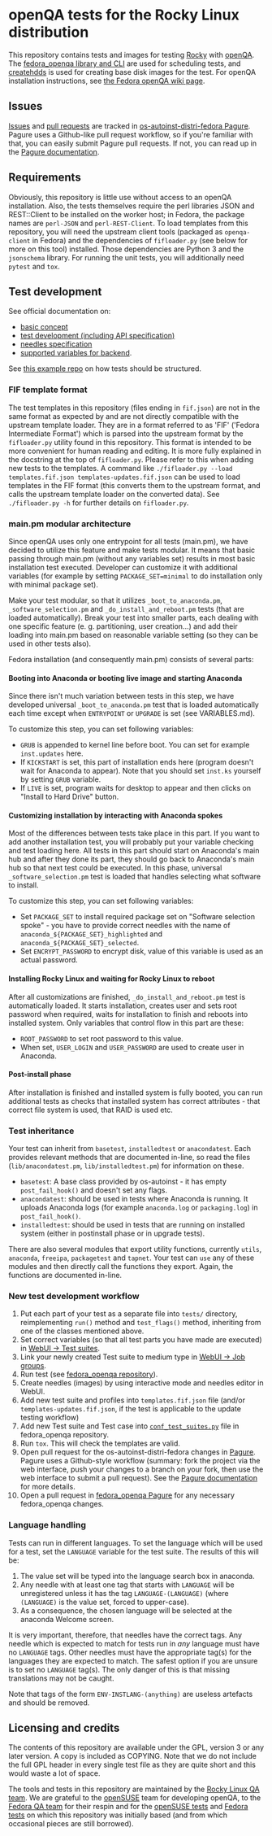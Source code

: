 # openQA tests for the Rocky Linux distribution

This repository contains tests and images for testing [Rocky](https://rockylinux.org/download) with [openQA](http://os-autoinst.github.io/openQA/). The [fedora_openqa library and CLI](https://pagure.io/fedora-qa/fedora_openqa) are used for scheduling tests, and [createhdds](https://pagure.io/fedora-qa/createhdds) is used for creating base disk images for the test. For openQA installation instructions, see [the Fedora openQA wiki page](https://fedoraproject.org/wiki/OpenQA).

## Issues

[Issues](https://pagure.io/fedora-qa/os-autoinst-distri-fedora/issues) and [pull requests](https://pagure.io/fedora-qa/os-autoinst-distri-fedora/pull-requests) are tracked in [os-autoinst-distri-fedora Pagure](https://pagure.io/fedora-qa/os-autoinst-distri-fedora). Pagure uses a Github-like pull request workflow, so if you're familiar with that, you can easily submit Pagure pull requests. If not, you can read up in the [Pagure documentation](https://docs.pagure.org/pagure/usage/index.html).

## Requirements

Obviously, this repository is little use without access to an openQA installation. Also, the tests themselves require the perl libraries JSON and REST::Client to be installed on the worker host; in Fedora, the package names are `perl-JSON` and `perl-REST-Client`. To load templates from this repository, you will need the upstream client tools (packaged as `openqa-client` in Fedora) and the dependencies of `fifloader.py` (see below for more on this tool) installed. Those dependencies are Python 3 and the `jsonschema` library. For running the unit tests, you will additionally need `pytest` and `tox`.

## Test development

See official documentation on:

* [basic concept](https://github.com/os-autoinst/openQA/blob/master/docs/GettingStarted.asciidoc)
* [test development (including API specification)](https://github.com/os-autoinst/openQA/blob/master/docs/WritingTests.asciidoc)
* [needles specification](https://github.com/os-autoinst/os-autoinst/blob/master/doc/needles.txt)
* [supported variables for backend](https://github.com/os-autoinst/os-autoinst/blob/master/doc/backend_vars.asciidoc).

See [this example repo](https://github.com/os-autoinst/os-autoinst-distri-example) on how tests should be structured.

### FIF template format

The test templates in this repository (files ending in `fif.json`) are not in the same format as expected by and are not directly compatible with the upstream template loader. They are in a format referred to as 'FIF' ('Fedora Intermediate Format') which is parsed into the upstream format by the `fifloader.py` utility found in this repository. This format is intended to be more convenient for human reading and editing. It is more fully explained in the docstring at the top of `fifloader.py`. Please refer to this when adding new tests to the templates. A command like `./fifloader.py --load templates.fif.json templates-updates.fif.json` can be used to load templates in the FIF format (this converts them to the upstream format, and calls the upstream template loader on the converted data). See `./fifloader.py -h` for further details on `fifloader.py`.

### main.pm modular architecture

Since openQA uses only one entrypoint for all tests (main.pm), we have decided to utilize this feature and make tests modular. It means that basic passing through main.pm (without any variables set) results in most basic installation test executed. Developer can customize it with additional variables (for example by setting `PACKAGE_SET=minimal` to do installation only with minimal package set).

Make your test modular, so that it utilizes `_boot_to_anaconda.pm`, `_software_selection.pm` and `_do_install_and_reboot.pm` tests (that are loaded automatically). Break your test into smaller parts, each dealing with one specific feature (e. g. partitioning, user creation...) and add their loading into main.pm based on reasonable variable setting (so they can be used in other tests also).

Fedora installation (and consequently main.pm) consists of several parts:

#### Booting into Anaconda or booting live image and starting Anaconda

Since there isn't much variation between tests in this step, we have developed universal `_boot_to_anaconda.pm` test that is loaded automatically each time except when `ENTRYPOINT` or `UPGRADE` is set (see VARIABLES.md).

To customize this step, you can set following variables:

- `GRUB` is appended to kernel line before boot. You can set for example `inst.updates` here.
- If `KICKSTART` is set, this part of installation ends here (program doesn't wait for Anaconda to appear). Note that you should set `inst.ks` yourself by setting `GRUB` variable.
- If `LIVE` is set, program waits for desktop to appear and then clicks on "Install to Hard Drive" button.

#### Customizing installation by interacting with Anaconda spokes

Most of the differences between tests take place in this part. If you want to add another installation test, you will probably put your variable checking and test loading here. All tests in this part should start on Anaconda's main hub and after they done its part, they should go back to Anaconda's main hub so that next test could be executed. In this phase, universal `_software_selection.pm` test is loaded that handles selecting what software to install.

To customize this step, you can set following variables:

- Set `PACKAGE_SET` to install required package set on "Software selection spoke" - you have to provide correct needles with the name of `anaconda_${PACKAGE_SET}_highlighted` and `anaconda_${PACKAGE_SET}_selected`.
- Set `ENCRYPT_PASSWORD` to encrypt disk, value of this variable is used as an actual password.

#### Installing Rocky Linux and waiting for Rocky Linux to reboot

After all customizations are finished, `_do_install_and_reboot.pm` test is automatically loaded. It starts installation, creates user and sets root password when required, waits for installation to finish and reboots into installed system. Only variables that control flow in this part are these:

- `ROOT_PASSWORD` to set root password to this value.
- When set, `USER_LOGIN` and `USER_PASSWORD` are used to create user in Anaconda.

#### Post-install phase

After installation is finished and installed system is fully booted, you can run additional tests as checks that installed system has correct attributes - that correct file system is used, that RAID is used etc.

### Test inheritance

Your test can inherit from `basetest`, `installedtest` or `anacondatest`. Each provides relevant methods that are documented in-line, so read the files (`lib/anacondatest.pm`, `lib/installedtest.pm`) for information on these.

- `basetest`: A base class provided by os-autoinst - it has empty `post_fail_hook()` and doesn't set any flags.
- `anacondatest`: should be used in tests where Anaconda is running. It uploads Anaconda logs (for example `anaconda.log` or `packaging.log`) in `post_fail_hook()`.
- `installedtest`: should be used in tests that are running on installed system (either in postinstall phase or in upgrade tests).

There are also several modules that export utility functions, currently `utils`, `anaconda`, `freeipa`, `packagetest` and `tapnet`. Your test can `use` any of these modules and then directly call the functions they export. Again, the functions are documented in-line.

### New test development workflow

1. Put each part of your test as a separate file into `tests/` directory, reimplementing `run()` method
and `test_flags()` method, inheriting from one of the classes mentioned above.
2. Set correct variables (so that all test parts you have made are executed) in [WebUI -> Test suites](https://localhost:8080/admin/test_suites).
3. Link your newly created Test suite to medium type in [WebUI -> Job groups](https://localhost:8080/admin/groups).
4. Run test (see [fedora_openqa repository](https://pagure.io/fedora-qa/fedora_openqa)).
5. Create needles (images) by using interactive mode and needles editor in WebUI.
6. Add new test suite and profiles into `templates.fif.json` file (and/or `templates-updates.fif.json`, if the test is applicable to the update testing workflow)
7. Add new Test suite and Test case into [`conf_test_suites.py`](https://pagure.io/fedora-qa/fedora_openqa/blob/master/f/src/fedora_openqa/conf_test_suites.py) file in fedora_openqa repository.
8. Run `tox`. This will check the templates are valid.
9. Open pull request for the os-autoinst-distri-fedora changes in [Pagure](https://pagure.io/fedora-qa/os-autoinst-distri-fedora). Pagure uses a Github-style workflow (summary: fork the project via the web interface, push your changes to a branch on your fork, then use the web interface to submit a pull request). See the [Pagure documentation](https://docs.pagure.org/pagure/usage/index.html) for more details.
10. Open a pull request in [fedora_openqa Pagure](https://pagure.io/fedora-qa/fedora_openqa) for any necessary fedora_openqa changes.

### Language handling

Tests can run in different languages. To set the language which will be used for a test, set the `LANGUAGE` variable for the test suite. The results of this will be:

1. The value set will be typed into the language search box in anaconda.
2. Any needle with at least one tag that starts with `LANGUAGE` will be unregistered unless it has the tag `LANGUAGE-(LANGUAGE)` (where `(LANGUAGE)` is the value set, forced to upper-case).
3. As a consequence, the chosen language will be selected at the anaconda Welcome screen.

It is very important, therefore, that needles have the correct tags. Any needle which is expected to match for tests run in *any* language must have no `LANGUAGE` tags. Other needles must have the appropriate tag(s) for the languages they are expected to match. The safest option if you are unsure is to set no `LANGUAGE` tag(s). The only danger of this is that missing translations may not be caught.

Note that tags of the form `ENV-INSTLANG-(anything)` are useless artefacts and should be removed.

## Licensing and credits

The contents of this repository are available under the GPL, version 3 or any later version. A copy is included as COPYING. Note that we do not include the full GPL header in every single test file as they are quite short and this would waste a lot of space.

The tools and tests in this repository are maintained by the [Rocky Linux QA team](https://wiki.rockylinux.org/team/testing). We are grateful to the [openSUSE](https://opensuse.org) team for developing openQA, to the [Fedora QA team](https://fedoraproject.org/wiki/QA) for their respin and for the [openSUSE tests](https://github.com/os-autoinst/os-autoinst-distri-opensuse) and [Fedora tests](https://pagure.io/fedora-qa/os-autoinst-distri-fedora) on which this repository was initially based (and from which occasional pieces are still borrowed).
